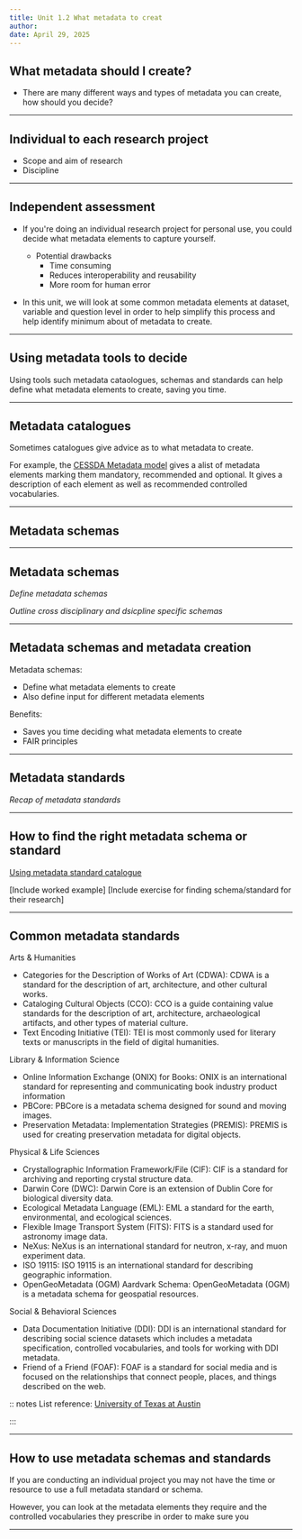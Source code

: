 ```yaml
---
title: Unit 1.2 What metadata to creat
author: 
date: April 29, 2025
---
```

## What metadata should I create?
- There are many different ways and types of metadata you can create, how should you decide?

---

## Individual to each research project

- Scope and aim of research
- Discipline

---

## Independent assessment

- If you're doing an individual research project for personal use, you could decide what metadata elements to capture yourself.
  - Potential drawbacks
    - Time consuming
    - Reduces interoperability and reusability
    - More room for human error
   
- In this unit, we will look at some common metadata elements at dataset, variable and question level in order to help simplify this process and help identify minimum about of metadata to create.

---

## Using metadata tools to decide
Using tools such metadata cataologues, schemas and standards can help define what metadata elements to create, saving you time.

---

## Metadata catalogues

Sometimes catalogues give advice as to what metadata to create.

For example, the [CESSDA Metadata model](https://www.cessda.eu/Training/Training-Resources/Resource-crd-2592) gives a alist of metadata elements marking them mandatory, recommended and optional. It gives a description of each element as well as recommended controlled vocabularies.

---

## Metadata schemas

---

## Metadata schemas

_Define metadata schemas_

_Outline cross disciplinary and dsicpline specific schemas_

---

## Metadata schemas and metadata creation

Metadata schemas:
- Define what metadata elements to create
- Also define input for different metadata elements

Benefits:
- Saves you time deciding what metadata elements to create
- FAIR principles

---

## Metadata standards

_Recap of metadata standards_

---

## How to find the right metadata schema or standard 

[Using metadata standard catalogue](https://rdamsc.bath.ac.uk/search)

[Include worked example]
[Include exercise for finding schema/standard for their research]

---

## Common metadata standards

Arts & Humanities
- Categories for the Description of Works of Art (CDWA): CDWA is a standard for the description of art, architecture, and other cultural works.
- Cataloging Cultural Objects (CCO): CCO is a guide containing value standards for the description of art, architecture, archaeological artifacts, and other types of material culture.
- Text Encoding Initiative (TEI): TEI is most commonly used for literary texts or manuscripts in the field of digital humanities.

Library & Information Science
- Online Information Exchange (ONIX) for Books: ONIX is an international standard for representing and communicating book industry product information
- PBCore: PBCore is a metadata schema designed for sound and moving images.
- Preservation Metadata: Implementation Strategies (PREMIS): PREMIS is used for creating preservation metadata for digital objects.

Physical & Life Sciences
- Crystallographic Information Framework/File (CIF): CIF is a standard for archiving and reporting crystal structure data.
- Darwin Core (DWC): Darwin Core is an extension of Dublin Core for biological diversity data.
- Ecological Metadata Language (EML): EML a standard for the earth, environmental, and ecological sciences.
- Flexible Image Transport System (FITS): FITS is a standard used for astronomy image data.
- NeXus: NeXus is an international standard for neutron, x-ray, and muon experiment data.
- ISO 19115: ISO 19115 is an international standard for describing geographic information.
- OpenGeoMetadata (OGM) Aardvark Schema: OpenGeoMetadata (OGM) is a metadata schema for geospatial resources.

Social & Behavioral Sciences
- Data Documentation Initiative (DDI): DDI is an international standard for describing social science datasets which includes a metadata specification, controlled vocabularies, and tools for working with DDI metadata.
- Friend of a Friend (FOAF): FOAF is a standard for social media and is focused on the relationships that connect people, places, and things described on the web.

:: notes
List reference: [University of Texas at Austin](https://guides.lib.utexas.edu/metadata-basics/domain-standards)

:::

---

## How to use metadata schemas and standards

If you are conducting an individual project you may not have the time or resource to use a full metadata standard or schema.

However, you can look at the metadata elements they require and the controlled vocabularies they prescribe in order to make sure you 

---






